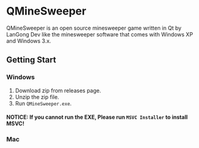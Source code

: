 # QMineSweeper

QMineSweeper is an open source minesweeper game written in Qt by LanGong Dev like the minesweeper software that comes with Windows XP and Windows 3.x.

## Getting Start

### Windows

1. Download zip from releases page.
2. Unzip the zip file.
3. Run `QMineSweeper.exe`.

#### NOTICE: If you cannot run the EXE, Please run `MSVC Installer` to install MSVC!

### Mac
